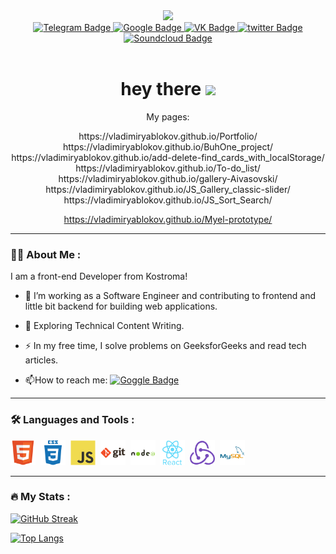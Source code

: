 <div id="header" align="center">
  <img src="https://media.giphy.com/media/jdPMeyv9rn0hZHh8n9/giphy.gif" width="100"/>
</div>

<div id="badges" align="center">
  <a href="https://t.me/Apple_Bobby">
    <img src="https://img.shields.io/badge/telegram-blue?style=for-the-badge&logo=telegram&logoColor=white" alt="Telegram Badge"/>
  </a>
  <a href="mailto:yablokovwork@gmail.com">
    <img src="https://img.shields.io/badge/google-blue?style=for-the-badge&logo=google&logoColor=white" alt="Google Badge"/>
  </a>
  <a href="https://vk.com/mocarello" target="_blank">
    <img src="https://img.shields.io/badge/vk-blue?style=for-the-badge&logo=vk&logoColor=white" alt="VK Badge"/>
  </a>
  <a href="https://twitter.com/Apple_Bobby">
    <img src="https://img.shields.io/badge/twitter-blue?style=for-the-badge&logo=twitter&logoColor=white" alt="twitter Badge"/>
  </a>
  <a href="https://soundcloud.com/bobbybl0ck">
    <img src="https://img.shields.io/badge/soundcloud-blue?style=for-the-badge&logo=soundcloud&logoColor=white" alt="Soundcloud Badge"/>
  </a>
</div>
<img src="https://komarev.com/ghpvc/VladimirYablokov=your-github-VladimirYablokov&style=flat-square&color=blue" alt=""/>
<h1 align="center">
  hey there
  <img src="https://media.giphy.com/media/hvRJCLFzcasrR4ia7z/giphy.gif" width="30px"/>
</h1>
<div align="center">
  <p>My pages:</p>
  https://vladimiryablokov.github.io/Portfolio/<br>
  https://vladimiryablokov.github.io/BuhOne_project/<br>
  https://vladimiryablokov.github.io/add-delete-find_cards_with_localStorage/<br>
  https://vladimiryablokov.github.io/To-do_list/<br>
  https://vladimiryablokov.github.io/gallery-Aivasovski/<br>
  https://vladimiryablokov.github.io/JS_Gallery_classic-slider/<br>
  https://vladimiryablokov.github.io/JS_Sort_Search/<br>
  
  https://vladimiryablokov.github.io/Myel-prototype/
</div>

---

### :man_technologist: About Me :
I am a front-end Developer from Kostroma!
- :telescope: I’m working as a Software Engineer and contributing to frontend and little bit backend for building web applications.

- :seedling: Exploring Technical Content Writing.

- :zap: In my free time, I solve problems on GeeksforGeeks and read tech articles.

- :mailbox:How to reach me: [![Goggle Badge](https://img.shields.io/badge/google-blue?style=for-the-badge&logo=google&logoColor=white)](mailto:yablokovwork@gmail.com)

---

### :hammer_and_wrench: Languages and Tools :

<div>
  <img src="https://github.com/devicons/devicon/blob/master/icons/html5/html5-original.svg" title="HTML5" alt="HTML" width="40" height="40"/>&nbsp;
  <img src="https://github.com/devicons/devicon/blob/master/icons/css3/css3-plain-wordmark.svg"  title="CSS3" alt="CSS" width="40" height="40"/>&nbsp;
  <img src="https://github.com/devicons/devicon/blob/master/icons/javascript/javascript-original.svg" title="JavaScript" alt="JavaScript" width="40" height="40"/>&nbsp;
  <img src="https://github.com/devicons/devicon/blob/master/icons/git/git-original-wordmark.svg" title="Git" **alt="Git" width="40" height="40"/>&nbsp;
  <img src="https://github.com/devicons/devicon/blob/master/icons/nodejs/nodejs-original-wordmark.svg" title="NodeJS" alt="NodeJS" width="40" height="40"/>&nbsp;
  <img src="https://github.com/devicons/devicon/blob/master/icons/react/react-original-wordmark.svg" title="React" alt="React" width="40"/>&nbsp;
  <img src="https://github.com/devicons/devicon/blob/master/icons/redux/redux-original.svg" title="Redux" alt="Redux " width="40" height="40"/>&nbsp;  
  <img src="https://github.com/devicons/devicon/blob/master/icons/mysql/mysql-original-wordmark.svg" title="MySQL"  alt="MySQL" width="40" height="40"/>&nbsp;
</div>

---

### :fire: My Stats :

[![GitHub Streak](http://github-readme-streak-stats.herokuapp.com?user=VladimirYablokov&theme=dark&hide_border=true&date_format=j%20M%5B%20Y%5D)](https://git.io/streak-stats)

[![Top Langs](https://github-readme-stats.vercel.app/api/top-langs/?username=VladimirYablokov&layout=compact&theme=vision-friendly-dark)](https://github.com/anuraghazra/github-readme-stats)



